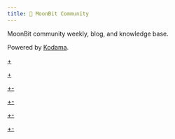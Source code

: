 ```yaml
---
title: 🐰 MoonBit Community
---
```


MoonBit community weekly, blog, and knowledge base.

Powered by [Kodama](https://github.com/kokic/kodama).

[+](overview/index.md#:embed)

[+](contribution/index.md#:embed)

[+-](team/team.md#:embed)

[+-](weekly/index.md#:embed)

[+-](blog/index.md#:embed)

[+-](knowledge/index.md#:embed)
